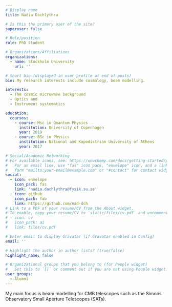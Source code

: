 ```yaml
---
# Display name
title: Nadia Dachlythra

# Is this the primary user of the site?
superuser: false

# Role/position
role: PhD Student

# Organizations/Affiliations
organizations:
  - name: Stockholm University
    url: ''

# Short bio (displayed in user profile at end of posts)
bio: My research interests include cosmology, beam modelling.

interests:
  - The cosmic microwave background
  - Optics and 
  - Instrument systematics

education:
  courses:
    - course: Msc in Quantum Physics
      institution: University of Copenhagen
      year: 2019
    - course: BSc in Physics
      institution: National and Kapodistrian University of Athens
      year: 2017

# Social/Academic Networking
# For available icons, see: https://wowchemy.com/docs/getting-started/page-builder/#icons
#   For an email link, use "fas" icon pack, "envelope" icon, and a link in the
#   form "mailto:your-email@example.com" or "#contact" for contact widget.
social:
  - icon: envelope
    icon_pack: fas
    link: 'nadia.dachlythra@fysik.su.se'
  - icon: github
    icon_pack: fab
    link: https://github.com/nad-dch
# Link to a PDF of your resume/CV from the About widget.
# To enable, copy your resume/CV to `static/files/cv.pdf` and uncomment the lines below.
# - icon: cv
#   icon_pack: ai
#   link: files/cv.pdf

# Enter email to display Gravatar (if Gravatar enabled in Config)
email: ''

# Highlight the author in author lists? (true/false)
highlight_name: false

# Organizational groups that you belong to (for People widget)
#   Set this to `[]` or comment out if you are not using People widget.
user_groups:
  - Alumni
---
```


My main focus is beam modelling for CMB telescopes such as the Simons Observatory Small Aperture Telescopes (SATs). 
